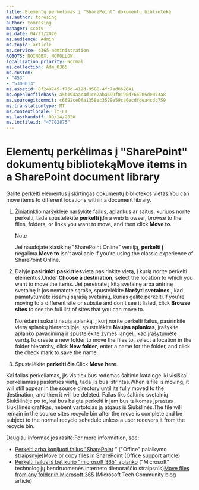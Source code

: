 ```yaml
---
title: Elementų perkėlimas į "SharePoint" dokumentų biblioteką
ms.author: toresing
author: tomresing
manager: scotv
ms.date: 04/21/2020
ms.audience: Admin
ms.topic: article
ms.service: o365-administration
ROBOTS: NOINDEX, NOFOLLOW
localization_priority: Normal
ms.collection: Adm_O365
ms.custom:
- "453"
- "5300013"
ms.assetid: 8f240745-f75d-412d-9588-4fc7ad862041
ms.openlocfilehash: a5b194aac4d1cd2aba699f0190d766205de073a8
ms.sourcegitcommit: c6692ce0fa1358ec3529e59ca0ecdfdea4cdc759
ms.translationtype: MT
ms.contentlocale: lt-LT
ms.lasthandoff: 09/14/2020
ms.locfileid: "47702875"
---
```

# <a name="move-items-in-a-sharepoint-document-library"></a><span data-ttu-id="d9eb9-102">Elementų perkėlimas į "SharePoint" dokumentų biblioteką</span><span class="sxs-lookup"><span data-stu-id="d9eb9-102">Move items in a SharePoint document library</span></span>

<span data-ttu-id="d9eb9-103">Galite perkelti elementus į skirtingas dokumentų bibliotekos vietas.</span><span class="sxs-lookup"><span data-stu-id="d9eb9-103">You can move items to different locations within a document library.</span></span>
  
1. <span data-ttu-id="d9eb9-104">Žiniatinklio naršyklėje naršykite failus, aplankus ar saitus, kuriuos norite perkelti, tada spustelėkite **perkelti į**.</span><span class="sxs-lookup"><span data-stu-id="d9eb9-104">In a web browser, browse to the files, folders, or links you want to move, and then click **Move to**.</span></span>

    > [!NOTE]
    > <span data-ttu-id="d9eb9-105">Jei naudojate klasikinę "SharePoint Online" versiją, **perkelti į** negalima.</span><span class="sxs-lookup"><span data-stu-id="d9eb9-105">**Move to** isn't available if you're using the classic experience of SharePoint Online.</span></span>
  
2. <span data-ttu-id="d9eb9-106">Dalyje **pasirinkti paskirties**vietą pasirinkite vietą, į kurią norite perkelti elementus.</span><span class="sxs-lookup"><span data-stu-id="d9eb9-106">Under **Choose a destination**, select the location to which you want to move the items.</span></span> <span data-ttu-id="d9eb9-107">Jei pereinate į kitą svetainę arba antrinę svetainę ir jos nematote sąraše, spustelėkite **Naršyti svetaines** , kad pamatytumėte išsamų sąrašą svetainių, kurias galite perkelti.</span><span class="sxs-lookup"><span data-stu-id="d9eb9-107">If you're moving to a different site or subsite and don't see it listed, click **Browse sites** to see the full list of sites that you can move to.</span></span>

    <span data-ttu-id="d9eb9-108">Norėdami sukurti naują aplanką, į kurį norite perkelti failus, pasirinkite vietą aplankų hierarchijoje, spustelėkite **Naujas aplankas**, įrašykite aplanko pavadinimą ir spustelėkite žymės langelį, kad įrašytumėte vardą.</span><span class="sxs-lookup"><span data-stu-id="d9eb9-108">To create a new folder to move the files to, select a location in the folder hierarchy, click **New folder**, enter a name for the folder, and click the check mark to save the name.</span></span>

3. <span data-ttu-id="d9eb9-109">Spustelėkite **perkelti čia**.</span><span class="sxs-lookup"><span data-stu-id="d9eb9-109">Click **Move here**.</span></span>

 <span data-ttu-id="d9eb9-110">Kai failas perkeliamas, jis vis tiek bus rodomas šaltinio kataloge iki visiškai perkeliamas į paskirties vietą, tada jis bus ištrintas.</span><span class="sxs-lookup"><span data-stu-id="d9eb9-110">When a file is moving, it will still appear in the source directory until its fully moved to the destination, and then it will be deleted.</span></span> <span data-ttu-id="d9eb9-111">Failas liks šaltinio svetainių Šiukšlinėje po to, kai bus baigta perkelti ir jam bus taikomas įprastas šiukšlinės grafikas, nebent vartotojas ją atgaus iš Šiukšlinės.</span><span class="sxs-lookup"><span data-stu-id="d9eb9-111">The file will remain in the source sites recycle bin after the move is complete and be subject to the normal recycle schedule unless a user recovers it from the recycle bin.</span></span>

<span data-ttu-id="d9eb9-112">Daugiau informacijos rasite:</span><span class="sxs-lookup"><span data-stu-id="d9eb9-112">For more information, see:</span></span>

 - <span data-ttu-id="d9eb9-113">[Perkelti arba kopijuoti failus "SharePoint](https://support.office.com/article/move-or-copy-files-in-sharepoint-00e2f483-4df3-46be-a861-1f5f0c1a87bc) " ("Office" palaikymo straipsnyje)</span><span class="sxs-lookup"><span data-stu-id="d9eb9-113">[Move or copy files in SharePoint](https://support.office.com/article/move-or-copy-files-in-sharepoint-00e2f483-4df3-46be-a861-1f5f0c1a87bc) (Office support article)</span></span>
 - <span data-ttu-id="d9eb9-114">[Perkelti failus iš bet kurio "microsoft 365" aplanko](https://techcommunity.microsoft.com/t5/Microsoft-SharePoint-Blog/Now-move-files-anywhere-in-Office-365-SharePoint-and-OneDrive/ba-p/146973) ("Microsoft" technologijų bendruomenės interneto dienoraščio straipsnis)</span><span class="sxs-lookup"><span data-stu-id="d9eb9-114">[Move files from any folder in Microsoft 365](https://techcommunity.microsoft.com/t5/Microsoft-SharePoint-Blog/Now-move-files-anywhere-in-Office-365-SharePoint-and-OneDrive/ba-p/146973) (Microsoft Tech Community blog article)</span></span> 